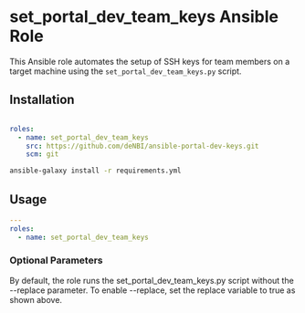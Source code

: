# set_portal_dev_team_keys Ansible Role

This Ansible role automates the setup of SSH keys for team members on a target machine using the `set_portal_dev_team_keys.py` script.

## Installation
```yaml

roles:
  - name: set_portal_dev_team_keys
    src: https://github.com/deNBI/ansible-portal-dev-keys.git
    scm: git
```

~~~bash
ansible-galaxy install -r requirements.yml
~~~

## Usage
```yaml
---
roles:
  - name: set_portal_dev_team_keys
```

### Optional Parameters
By default, the role runs the set_portal_dev_team_keys.py script without the --replace parameter. To enable --replace, set the replace variable to true as shown above.
